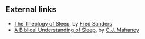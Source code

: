 
## External links

-   [The Theology of Sleep](http://www.scriptoriumdaily.com/2007/09/06/the-theology-of-sleep/),
    by [Fred Sanders](Fred_Sanders "Fred Sanders")
-   [A Biblical Understanding of Sleep](http://www.sovereigngracestore.com/ProductInfo.aspx?productid=A1210-01-51),
    by [C.J. Mahaney](C.J._Mahaney "C.J. Mahaney")




